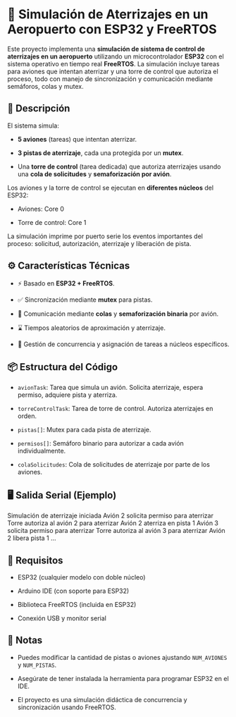
# 🛬 Simulación de Aterrizajes en un Aeropuerto con ESP32 y FreeRTOS

Este proyecto implementa una **simulación de sistema de control de aterrizajes en un aeropuerto** utilizando un microcontrolador **ESP32** con el sistema operativo en tiempo real **FreeRTOS**. La simulación incluye tareas para aviones que intentan aterrizar y una torre de control que autoriza el proceso, todo con manejo de sincronización y comunicación mediante semáforos, colas y mutex.

## 🚀 Descripción

El sistema simula:

-   **5 aviones** (tareas) que intentan aterrizar.
    
-   **3 pistas de aterrizaje**, cada una protegida por un **mutex**.
    
-   Una **torre de control** (tarea dedicada) que autoriza aterrizajes usando una **cola de solicitudes** y **semaforización por avión**.
    

Los aviones y la torre de control se ejecutan en **diferentes núcleos** del ESP32:

-   Aviones: Core 0
    
-   Torre de control: Core 1
    

La simulación imprime por puerto serie los eventos importantes del proceso: solicitud, autorización, aterrizaje y liberación de pista.

## ⚙️ Características Técnicas

-   ⚡ Basado en **ESP32 + FreeRTOS**.
    
-   ✅ Sincronización mediante **mutex** para pistas.
    
-   🔄 Comunicación mediante **colas** y **semaforización binaria** por avión.
    
-   ⌛ Tiempos aleatorios de aproximación y aterrizaje.
    
-   🧠 Gestión de concurrencia y asignación de tareas a núcleos específicos.
    

## 📦 Estructura del Código

-   `avionTask`: Tarea que simula un avión. Solicita aterrizaje, espera permiso, adquiere pista y aterriza.
    
-   `torreControlTask`: Tarea de torre de control. Autoriza aterrizajes en orden.
    
-   `pistas[]`: Mutex para cada pista de aterrizaje.
    
-   `permisos[]`: Semáforo binario para autorizar a cada avión individualmente.
    
-   `colaSolicitudes`: Cola de solicitudes de aterrizaje por parte de los aviones.
    

## 🖥️ Salida Serial (Ejemplo)

Simulación de aterrizaje iniciada
Avión 2 solicita permiso para aterrizar
Torre autoriza al avión 2 para aterrizar
Avión 2 aterriza en pista 1
Avión 3 solicita permiso para aterrizar
Torre autoriza al avión 3 para aterrizar
Avión 2 libera pista 1
...

## 🔧 Requisitos

-   ESP32 (cualquier modelo con doble núcleo)
    
-   Arduino IDE (con soporte para ESP32)
    
-   Biblioteca FreeRTOS (incluida en ESP32)
    
-   Conexión USB y monitor serial
    
    

## 📌 Notas

-   Puedes modificar la cantidad de pistas o aviones ajustando `NUM_AVIONES` y `NUM_PISTAS`.
    
-   Asegúrate de tener instalada la herramienta para programar ESP32 en el IDE.
    
-   El proyecto es una simulación didáctica de concurrencia y sincronización usando FreeRTOS.
    
